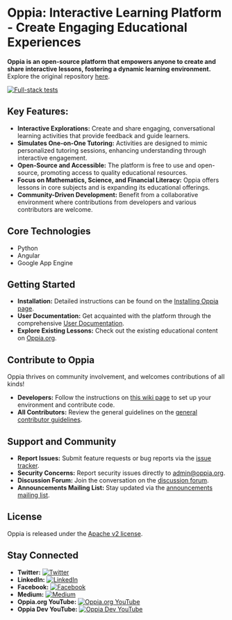 # Oppia: Interactive Learning Platform - Create Engaging Educational Experiences

**Oppia is an open-source platform that empowers anyone to create and share interactive lessons, fostering a dynamic learning environment.** Explore the original repository [here](https://github.com/oppia/oppia).

[![Full-stack tests](https://github.com/oppia/oppia/actions/workflows/full_stack_tests.yml/badge.svg)](https://github.com/oppia/oppia/actions/workflows/full_stack_tests.yml)

## Key Features:

*   **Interactive Explorations:** Create and share engaging, conversational learning activities that provide feedback and guide learners.
*   **Simulates One-on-One Tutoring:**  Activities are designed to mimic personalized tutoring sessions, enhancing understanding through interactive engagement.
*   **Open-Source and Accessible:**  The platform is free to use and open-source, promoting access to quality educational resources.
*   **Focus on Mathematics, Science, and Financial Literacy:** Oppia offers lessons in core subjects and is expanding its educational offerings.
*   **Community-Driven Development:** Benefit from a collaborative environment where contributions from developers and various contributors are welcome.

## Core Technologies

*   Python
*   Angular
*   Google App Engine

## Getting Started

*   **Installation:** Detailed instructions can be found on the [Installing Oppia page](https://github.com/oppia/oppia/wiki/Installing-Oppia).
*   **User Documentation:** Get acquainted with the platform through the comprehensive [User Documentation](https://oppia.github.io/).
*   **Explore Existing Lessons:** Check out the existing educational content on [Oppia.org](https://www.oppia.org/).

## Contribute to Oppia

Oppia thrives on community involvement, and welcomes contributions of all kinds!

*   **Developers:** Follow the instructions on [this wiki page](https://github.com/oppia/oppia/wiki/Contributing-code-to-Oppia#setting-things-up) to set up your environment and contribute code.
*   **All Contributors:**  Review the general guidelines on the [general contributor guidelines](https://github.com/oppia/oppia/wiki).

## Support and Community

*   **Report Issues:**  Submit feature requests or bug reports via the [issue tracker](https://github.com/oppia/oppia/issues/new/choose).
*   **Security Concerns:** Report security issues directly to admin@oppia.org.
*   **Discussion Forum:** Join the conversation on the [discussion forum](https://github.com/oppia/oppia/discussions).
*   **Announcements Mailing List:** Stay updated via the [announcements mailing list](http://groups.google.com/group/oppia-announce).

## License

Oppia is released under the [Apache v2 license](https://github.com/oppia/oppia/blob/develop/LICENSE).

## Stay Connected

*   **Twitter:** [![Twitter](https://img.shields.io/badge/twitter-1DA1F2.svg?&style=for-the-badge&logo=twitter&logoColor=white)](https://twitter.com/oppiaorg)
*   **LinkedIn:** [![LinkedIn](https://img.shields.io/badge/linkedin-0077B5.svg?&style=for-the-badge&logo=linkedin&logoColor=white)](https://www.linkedin.com/company/oppia-org/)
*   **Facebook:** [![Facebook](https://img.shields.io/badge/facebook-1877F2.svg?&style=for-the-badge&logo=facebook&logoColor=white)](https://www.facebook.com/oppiaorg/)
*   **Medium:** [![Medium](https://img.shields.io/badge/medium-12100E.svg?&style=for-the-badge&logo=medium&logoColor=white)](https://medium.com/@oppia.org)
*   **Oppia.org YouTube:** [![Oppia.org YouTube](https://img.shields.io/badge/oppia.org%20youtube-FF0000.svg?&style=for-the-badge&logo=youtube&logoColor=white)](https://www.youtube.com/channel/UC5c1G7BNDCfv1rczcBp9FPw)
*   **Oppia Dev YouTube:** [![Oppia Dev YouTube](https://img.shields.io/badge/oppia%20dev%20youtube-FF0000.svg?&style=for-the-badge&logo=youtube&logoColor=white)](https://www.youtube.com/channel/UCsrAX-oeqm0-NIQzQrdiUkQ)
